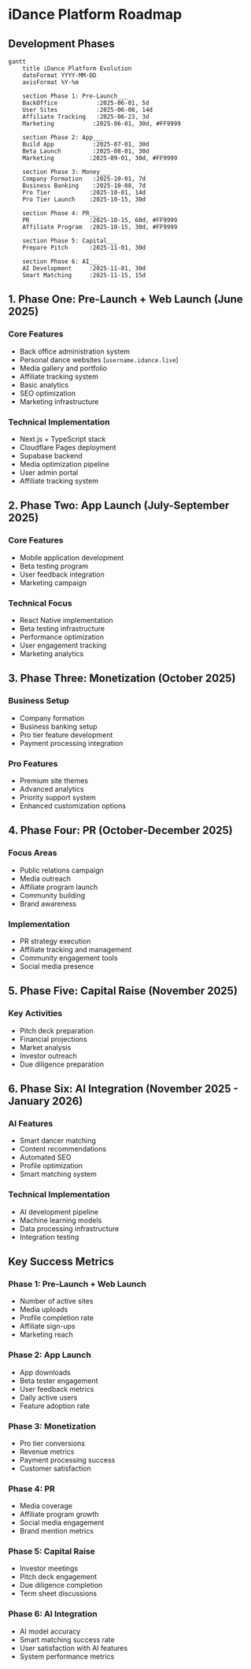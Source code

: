 # iDance Platform Roadmap

## Development Phases

```mermaid
gantt
    title iDance Platform Evolution
    dateFormat YYYY-MM-DD
    axisFormat %Y-%m
    
    section Phase 1: Pre-Launch___
    BackOffice           :2025-06-01, 5d
    User Sites           :2025-06-08, 14d
    Affiliate Tracking   :2025-06-23, 3d
    Marketing           :2025-06-01, 30d, #FF9999
    
    section Phase 2: App___
    Build App           :2025-07-01, 30d
    Beta Launch         :2025-08-01, 30d
    Marketing          :2025-09-01, 30d, #FF9999

    section Phase 3: Money___
    Company Formation   :2025-10-01, 7d
    Business Banking    :2025-10-08, 7d
    Pro Tier           :2025-10-01, 14d
    Pro Tier Launch    :2025-10-15, 30d
    
    section Phase 4: PR___
    PR                 :2025-10-15, 60d, #FF9999
    Affiliate Program  :2025-10-15, 30d, #FF9999
    
    section Phase 5: Capital___
    Prepare Pitch      :2025-11-01, 30d
    
    section Phase 6: AI___
    AI Development     :2025-11-01, 30d
    Smart Matching     :2025-11-15, 15d
```

## 1. Phase One: Pre-Launch + Web Launch (June 2025)

### Core Features
- Back office administration system
- Personal dance websites (`username.idance.live`)
- Media gallery and portfolio
- Affiliate tracking system
- Basic analytics
- SEO optimization
- Marketing infrastructure

### Technical Implementation
- Next.js + TypeScript stack
- Cloudflare Pages deployment
- Supabase backend
- Media optimization pipeline
- User admin portal
- Affiliate tracking system

## 2. Phase Two: App Launch (July-September 2025)

### Core Features
- Mobile application development
- Beta testing program
- User feedback integration
- Marketing campaign

### Technical Focus
- React Native implementation
- Beta testing infrastructure
- Performance optimization
- User engagement tracking
- Marketing analytics

## 3. Phase Three: Monetization (October 2025)

### Business Setup
- Company formation
- Business banking setup
- Pro tier feature development
- Payment processing integration

### Pro Features
- Premium site themes
- Advanced analytics
- Priority support system
- Enhanced customization options

## 4. Phase Four: PR (October-December 2025)

### Focus Areas
- Public relations campaign
- Media outreach
- Affiliate program launch
- Community building
- Brand awareness

### Implementation
- PR strategy execution
- Affiliate tracking and management
- Community engagement tools
- Social media presence

## 5. Phase Five: Capital Raise (November 2025)

### Key Activities
- Pitch deck preparation
- Financial projections
- Market analysis
- Investor outreach
- Due diligence preparation

## 6. Phase Six: AI Integration (November 2025 - January 2026)

### AI Features
- Smart dancer matching
- Content recommendations
- Automated SEO
- Profile optimization
- Smart matching system

### Technical Implementation
- AI development pipeline
- Machine learning models
- Data processing infrastructure
- Integration testing

## Key Success Metrics

### Phase 1: Pre-Launch + Web Launch
- Number of active sites
- Media uploads
- Profile completion rate
- Affiliate sign-ups
- Marketing reach

### Phase 2: App Launch
- App downloads
- Beta tester engagement
- User feedback metrics
- Daily active users
- Feature adoption rate

### Phase 3: Monetization
- Pro tier conversions
- Revenue metrics
- Payment processing success
- Customer satisfaction

### Phase 4: PR
- Media coverage
- Affiliate program growth
- Social media engagement
- Brand mention metrics

### Phase 5: Capital Raise
- Investor meetings
- Pitch deck engagement
- Due diligence completion
- Term sheet discussions

### Phase 6: AI Integration
- AI model accuracy
- Smart matching success rate
- User satisfaction with AI features
- System performance metrics
